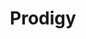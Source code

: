 ---
description: Prodigy is a scriptable annotation tool used for creating new machine
  learning datasets.
last_edit: Wed, 28 Jun 2023 17:51:06 GMT
location: https://prodi.gy/
shortname: prodigy
title: Prodigy
uuid: 0a68e139-4068-4b2f-a262-ce7124c6cf73
---